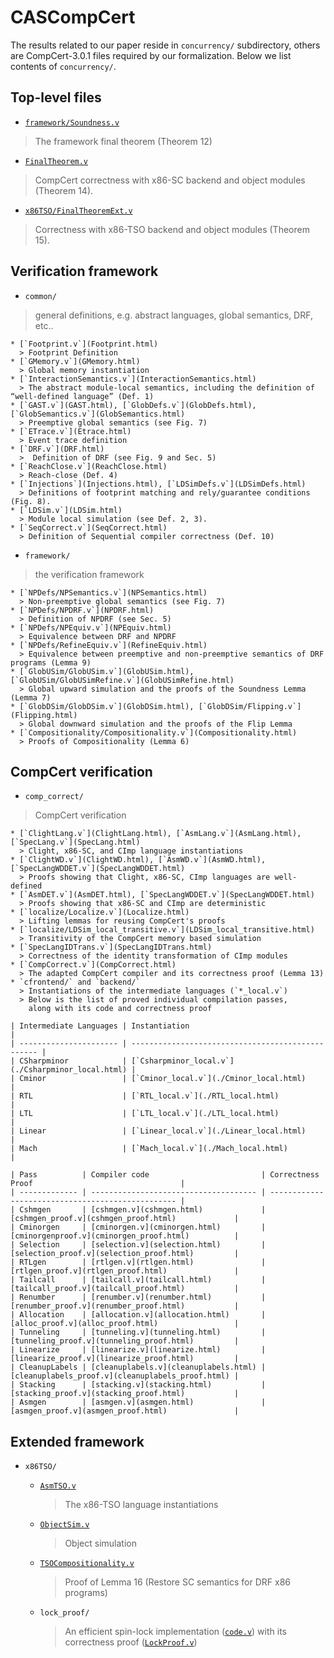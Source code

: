 # CASCompCert

The results related to our paper reside in `concurrency/` subdirectory, others are CompCert-3.0.1 files required by our formalization.
Below we list contents of `concurrency/`.

## Top-level files

- [`framework/Soundness.v`](Soundness.html)
> The framework final theorem (Theorem 12)
- [`FinalTheorem.v`](./FinalTheorem.html)
> CompCert correctness with x86-SC backend and object modules (Theorem 14).
- [`x86TSO/FinalTheoremExt.v`](FinalTheoremExt.html)
> Correctness with x86-TSO backend and object modules (Theorem 15).

## Verification framework

- `common/`  
> general definitions, e.g. abstract languages, global semantics, DRF, etc..

    * [`Footprint.v`](Footprint.html)
      > Footprint Definition
    * [`GMemory.v`](GMemory.html)
      > Global memory instantiation
    * [`InteractionSemantics.v`](InteractionSemantics.html)
      > The abstract module-local semantics, including the definition of “well-defined language” (Def. 1)
    * [`GAST.v`](GAST.html), [`GlobDefs.v`](GlobDefs.html), [`GlobSemantics.v`](GlobSemantics.html)
      > Preemptive global semantics (see Fig. 7)
    * [`ETrace.v`](Etrace.html)
      > Event trace definition
    * [`DRF.v`](DRF.html)
      >  Definition of DRF (see Fig. 9 and Sec. 5)
    * [`ReachClose.v`](ReachClose.html)
      > Reach-close (Def. 4)
    * [`Injections`](Injections.html), [`LDSimDefs.v`](LDSimDefs.html)
      > Definitions of footprint matching and rely/guarantee conditions (Fig. 8).
    * [`LDSim.v`](LDSim.html)
      > Module local simulation (see Def. 2, 3). 
    * [`SeqCorrect.v`](SeqCorrect.html)
      > Definition of Sequential compiler correctness (Def. 10)

- `framework/`  
>the verification framework

    * [`NPDefs/NPSemantics.v`](NPSemantics.html)
      > Non-preemptive global semantics (see Fig. 7)
    * [`NPDefs/NPDRF.v`](NPDRF.html)
      > Definition of NPDRF (see Sec. 5) 
    * [`NPDefs/NPEquiv.v`](NPEquiv.html)
      > Equivalence between DRF and NPDRF
    * [`NPDefs/RefineEquiv.v`](RefineEquiv.html)
      > Equivalence between preemptive and non-preemptive semantics of DRF programs (Lemma 9)
    * [`GlobUSim/GlobUSim.v`](GlobUSim.html), [`GlobUSim/GlobUSimRefine.v`](GlobUSimRefine.html)
      > Global upward simulation and the proofs of the Soundness Lemma (Lemma 7)
    * [`GlobDSim/GlobDSim.v`](GlobDSim.html), [`GlobDSim/Flipping.v`](Flipping.html)
      > Global downward simulation and the proofs of the Flip Lemma
    * [`Compositionality/Compositionality.v`](Compositionality.html)
      > Proofs of Compositionality (Lemma 6)

## CompCert verification

- `comp_correct/`
> CompCert verification

    * [`ClightLang.v`](ClightLang.html), [`AsmLang.v`](AsmLang.html), [`SpecLang.v`](SpecLang.html)
      > Clight, x86-SC, and CImp language instantiations
    * [`ClightWD.v`](ClightWD.html), [`AsmWD.v`](AsmWD.html), [`SpecLangWDDET.v`](SpecLangWDDET.html)
      > Proofs showing that Clight, x86-SC, CImp languages are well-defined 
    * [`AsmDET.v`](AsmDET.html), [`SpecLangWDDET.v`](SpecLangWDDET.html)
      > Proofs showing that x86-SC and CImp are deterministic  
    * [`localize/Localize.v`](Localize.html)
      > Lifting lemmas for reusing CompCert's proofs
    * [`localize/LDSim_local_transitive.v`](LDSim_local_transitive.html)
      > Transitivity of the CompCert memory based simulation
    * [`SpecLangIDTrans.v`](SpecLangIDTrans.html)
      > Correctness of the identity transformation of CImp modules
    * [`CompCorrect.v`](CompCorrect.html)
      > The adapted CompCert compiler and its correctness proof (Lemma 13)
    * `cfrontend/` and `backend/`
      > Instantiations of the intermediate languages (`*_local.v`)
      > Below is the list of proved individual compilation passes, 
      	along with its code and correctness proof

    | Intermediate Languages | Instantiation                                     |
    | ---------------------- | ------------------------------------------------- |
    | CSharpminor            | [`Csharpminor_local.v`](./Csharpminor_local.html) |
    | Cminor                 | [`Cminor_local.v`](./Cminor_local.html)           |
    | RTL                    | [`RTL_local.v`](./RTL_local.html)                 |
    | LTL                    | [`LTL_local.v`](./LTL_local.html)                 |
    | Linear                 | [`Linear_local.v`](./Linear_local.html)           |
    | Mach                   | [`Mach_local.v`](./Mach_local.html)               |

    | Pass          | Compiler code                         | Correctness Proof                                 |
    | ------------- | ------------------------------------- | ------------------------------------------------- |
    | Cshmgen       | [cshmgen.v](cshmgen.html)             | [cshmgen_proof.v](cshmgen_proof.html)             |
    | Cminorgen     | [cminorgen.v](cminorgen.html)         | [cminorgenproof.v](cminorgen_proof.html)          |
    | Selection     | [selection.v](selection.html)         | [selection_proof.v](selection_proof.html)         |
    | RTLgen        | [rtlgen.v](rtlgen.html)               | [rtlgen_proof.v](rtlgen_proof.html)               |
    | Tailcall      | [tailcall.v](tailcall.html)           | [tailcall_proof.v](tailcall_proof.html)           |
    | Renumber      | [renumber.v](renumber.html)           | [renumber_proof.v](renumber_proof.html)           |
    | Allocation    | [allocation.v](allocation.html)       | [alloc_proof.v](alloc_proof.html)                 |
    | Tunneling     | [tunneling.v](tunneling.html)         | [tunneling_proof.v](tunneling_proof.html)         |
    | Linearize     | [linearize.v](linearize.html)         | [linearize_proof.v](linearize_proof.html)         |
    | CleanupLabels | [cleanuplabels.v](cleanuplabels.html) | [cleanuplabels_proof.v](cleanuplabels_proof.html) |
    | Stacking      | [stacking.v](stacking.html)           | [stacking_proof.v](stacking_proof.html)           |
    | Asmgen        | [asmgen.v](asmgen.html)               | [asmgen_proof.v](asmgen_proof.html)               |

## Extended framework 

- `x86TSO/` 

    * [`AsmTSO.v`](AsmTSO.html)
      > The x86-TSO language instantiations
    * [`ObjectSim.v`](ObjectSim.html)
      > Object simulation
    * [`TSOCompositionality.v`](TSOCompositionality.html)
      > Proof of Lemma 16 (Restore SC semantics for DRF x86 programs)
    * `lock_proof/`
      > An efficient spin-lock implementation ([`code.v`](code.html)) with its correctness proof ([`LockProof.v`](LockProof.html))
